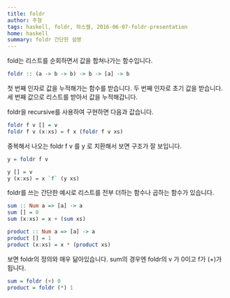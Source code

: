 ```yaml
---
title: foldr
author: 주형
tags: haskell, foldr, 하스켈, 2016-06-07-foldr-presentation
home: haskell
summary: foldr 간단한 설명
---
```


fold는 리스트를 순회하면서 값을 합쳐나가는 함수입니다. 

```Haskell
foldr :: (a -> b -> b) -> b -> [a] -> b
```

첫 번째 인자로 값을 누적해가는 함수를 받습니다. 두 번째 인자로 초기 값을 받습니다. 세 번째 값으로 리스트를 받아서 값을 누적해갑니다.

foldr을 recursive를 사용하여 구현하면 다음과 값습니다.

```Haskell
foldr f v [] = v
foldr f v (x:xs) = f x (foldr f v xs)
```

중복해서 나오는 foldr f v 를 y 로 치환해서 보면 구조가 잘 보입니다.

```Haskell
y = foldr f v

y [] = v
y (x:xs) = x `f` (y xs)
```

foldr를 쓰는 간단한 예시로 리스트를 전부 더하는 함수나 곱하는 함수가 있습니다.

```Haskell
sum :: Num a => [a] -> a
sum [] = 0
sum (x:xs) = x + (sum xs)

product :: Num a => [a] -> a
product [] = 1
product (x:xs) = x * (product xs)
```

보면 foldr의 정의와 매우 닮아있습니다. sum의 경우엔 foldr의 v 가 0이고 f가 (+)가 됩니다.

```Haskell
sum = foldr (+) 0
product = foldr (*) 1
```
